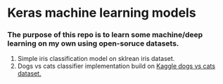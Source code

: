 # Keras machine learning models

### The purpose of this repo is to learn some machine/deep learning on my own using open-soruce datasets.

1. Simple iris classification model on sklrean iris dataset.
2. Dogs vs cats classifier implementation build on [Kaggle dogs vs cats 
dataset.](https://www.kaggle.com/c/dogs-vs-cats)
